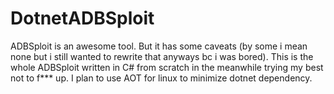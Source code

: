 # DotnetADBSploit
ADBSploit is an awesome tool. But it has some caveats (by some i mean none but i still wanted to rewrite that anyways bc i was bored). This is the whole ADBSploit written in C# from scratch in the meanwhile trying my best not to f*** up. I plan to use AOT for linux to minimize dotnet dependency.
